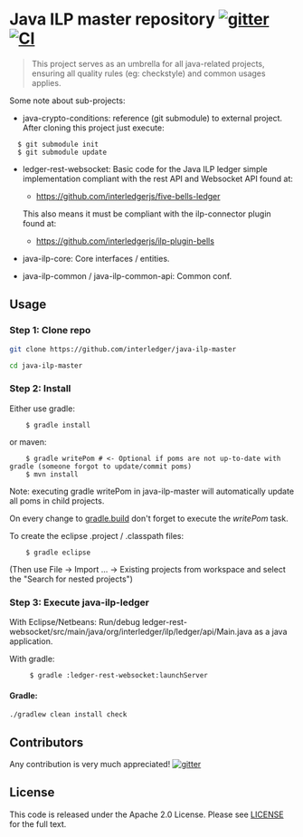 # Java ILP master repository [![gitter][gitter-image]][gitter-url] [![CI][CI-image]][CI-url] 

[gitter-image]: https://badges.gitter.im/interledger/java.svg
[gitter-url]: https://gitter.im/interledger/java

[CI-image]: https://travis-ci.org/everis-innolab/java-ilp-master.svg?branch=master
[CI-url]: https://travis-ci.org/everis-innolab/java-ilp-master

> This project serves as an umbrella for all java-related projects, ensuring all quality rules (eg: checkstyle) and common usages applies.

Some note about sub-projects:
* java-crypto-conditions: reference (git submodule) to external project. After cloning this project just execute:
```
  $ git submodule init
  $ git submodule update
```
* ledger-rest-websocket: Basic code for the Java ILP ledger simple implementation compliant with the rest API and Websocket API found at:
    - https://github.com/interledgerjs/five-bells-ledger

  This also means it must be compliant with the ilp-connector plugin found at:
     - https://github.com/interledgerjs/ilp-plugin-bells
 
* java-ilp-core: Core interfaces / entities.
* java-ilp-common / java-ilp-common-api: Common conf.  

## Usage

### Step 1: Clone repo

``` sh
git clone https://github.com/interledger/java-ilp-master

cd java-ilp-master
```


### Step 2: Install

Either use gradle:
```
    $ gradle install
```
or maven:
```
    $ gradle writePom # <- Optional if poms are not up-to-date with gradle (someone forgot to update/commit poms)
    $ mvn install
```
Note: executing gradle writePom in java-ilp-master will automatically update all poms in child projects.

On every change to [gradle.build](gradle.build) don't forget to execute the *writePom* task.

To create the eclipse .project / .classpath files:
```
    $ gradle eclipse
```
(Then use File -> Import ... -> Existing projects from workspace and select the "Search for nested projects")

### Step 3: Execute java-ilp-ledger 
With Eclipse/Netbeans:
   Run/debug ledger-rest-websocket/src/main/java/org/interledger/ilp/ledger/api/Main.java as a java application.

With gradle: 
```
     $ gradle :ledger-rest-websocket:launchServer
```

#### Gradle:

``` 
./gradlew clean install check

```

## Contributors

Any contribution is very much appreciated! [![gitter][gitter-image]][gitter-url]

## License

This code is released under the Apache 2.0 License. Please see [LICENSE](LICENSE) for the full text.
